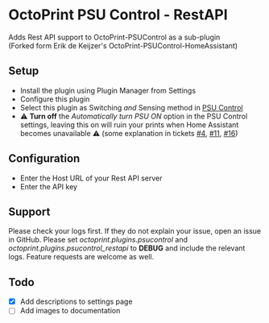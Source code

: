 # OctoPrint PSU Control - RestAPI
Adds Rest API support to OctoPrint-PSUControl as a sub-plugin  
(Forked form Erik de Keijzer's OctoPrint-PSUControl-HomeAssistant)

## Setup
- Install the plugin using Plugin Manager from Settings
- Configure this plugin
- Select this plugin as Switching *and* Sensing method in [PSU Control](https://github.com/kantlivelong/OctoPrint-PSUControl)
- :warning: **Turn off** the *Automatically turn PSU ON* option in the PSU Control settings, leaving this on will ruin your prints when Home Assistant becomes unavailable :warning: (some explanation in tickets
[#4](https://github.com/edekeijzer/OctoPrint-PSUControl-HomeAssistant/issues/4), 
[#11](https://github.com/edekeijzer/OctoPrint-PSUControl-HomeAssistant/issues/11), 
[#16](https://github.com/edekeijzer/OctoPrint-PSUControl-HomeAssistant/issues/16))

## Configuration
* Enter the Host URL of your Rest API server
* Enter the API key


## Support
Please check your logs first. If they do not explain your issue, open an issue in GitHub. Please set *octoprint.plugins.psucontrol* and *octoprint.plugins.psucontrol_restapi* to **DEBUG** and include the relevant logs. Feature requests are welcome as well.

## Todo
- [x] Add descriptions to settings page
- [ ] Add images to documentation
